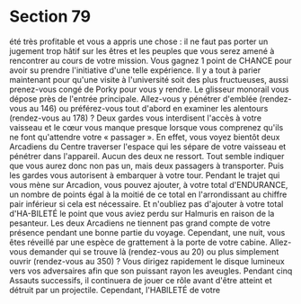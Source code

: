 # Section 79

été très profitable et vous a appris une chose : il ne faut pas
porter un jugement trop hâtif sur les êtres et les peuples que vous
serez amené à rencontrer au cours de votre mission. Vous gagnez
1 point de CHANCE pour avoir su prendre l'initiative d'une telle
expérience. Il y a tout à parier maintenant pour qu'une visite à
l'université soit des plus fructueuses, aussi prenez-vous congé de
Porky pour vous y rendre. Le glisseur monorail vous dépose près
de l'entrée principale. Allez-vous y pénétrer d'emblée (rendez-
vous au 146) ou préférez-vous tout d'abord en examiner les
alentours (rendez-vous au 178) ?
Deux gardes vous interdisent l'accès à votre vaisseau et le cœur
vous manque presque lorsque vous comprenez qu'ils ne font
qu'attendre votre « passager ». En effet, vous voyez bientôt deux
Arcadiens du Centre traverser l'espace qui les sépare de votre
vaisseau et pénétrer dans l'appareil. Aucun des deux ne ressort.
Tout semble indiquer que vous aurez donc non pas un, mais deux
passagers à transporter. Puis les gardes vous autorisent à
embarquer à votre tour. Pendant le trajet qui vous mène sur
Arcadion, vous pouvez ajouter, à votre total d'ENDURANCE,
un nombre de points égal à la moitié de ce total en l'arrondissant
au chiffre pair inférieur si cela est nécessaire. Et n'oubliez pas
d'ajouter à votre total d'HA-BILETÉ le point que vous aviez
perdu sur Halmuris en raison de la pesanteur. Les deux
Arcadiens ne tiennent pas grand compte de votre présence
pendant une bonne partie du voyage. Cependant, une nuit, vous
êtes réveillé par une espèce de grattement à la porte de votre
cabine. Allez-vous demander qui se trouve là (rendez-vous au
20) ou plus simplement ouvrir (rendez-vous au 350) ?
Vous dirigez rapidement le disque lumineux vers vos adversaires
afin que son puissant rayon les aveugles. Pendant cinq Assauts
successifs, il continuera de jouer ce rôle avant d'être atteint et
détruit par un projectile. Cependant, l'HABlLETÉ de votre